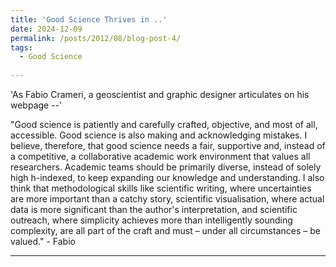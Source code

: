 ```yaml
---
title: 'Good Science Thrives in ..'
date: 2024-12-09
permalink: /posts/2012/08/blog-post-4/
tags:
  - Good Science
  
---
```


'As Fabio Crameri, a geoscientist and graphic designer articulates on his webpage --'

"Good science is patiently and carefully crafted, objective, and most of all, accessible. Good science is also making and acknowledging mistakes. I believe, therefore, that good science needs a fair, supportive and, instead of a competitive, a collaborative academic work environment that values all researchers. Academic teams should be primarily diverse, instead of solely high h-indexed, to keep expanding our knowledge and understanding. I also think that methodological skills like scientific writing, where uncertainties are more important than a catchy story, scientific visualisation, where actual data is more significant than the author's interpretation, and scientific outreach, where simplicity achieves more than intelligently sounding complexity, are all part of the craft and must – under all circumstances – be valued." - Fabio

------
